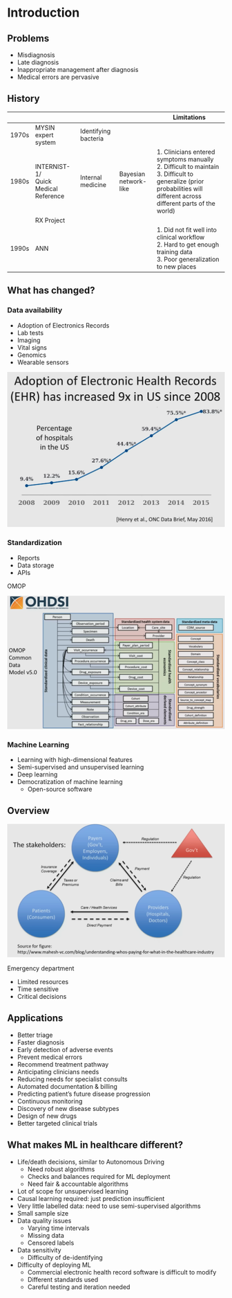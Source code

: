 # Introduction

## Problems

- Misdiagnosis
- Late diagnosis
- Inappropriate management after diagnosis
- Medical errors are pervasive

## History

|       |                                           |                      |                       | Limitations                                                  |
| ----- | ----------------------------------------- | -------------------- | --------------------- | ------------------------------------------------------------ |
| 1970s | MYSIN expert system                       | Identifying bacteria |                       |                                                              |
| 1980s | INTERNIST-1/<br />Quick Medical Reference | Internal medicine    | Bayesian network-like | 1. Clinicians entered symptoms manually<br />2. Difficult to maintain<br />3. Difficult to generalize (prior probabilities will different across different parts of the world) |
|       | RX Project                                |                      |                       |                                                              |
| 1990s | ANN                                       |                      |                       | 1. Did not fit well into clinical workflow<br />2. Hard to get enough training data<br />3. Poor generalization to new places |

## What has changed?

### Data availability

- Adoption of Electronics Records
- Lab tests
- Imaging
- Vital signs
- Genomics
- Wearable sensors

![image-20240526155227535](./assets/image-20240526155227535.png)

 ### Standardization

- Reports
- Data storage
- APIs

OMOP

![image-20240526155934757](./assets/image-20240526155934757.png)

### Machine Learning

- Learning with high-dimensional features
- Semi-supervised and unsupervised learning
- Deep learning
- Democratization of machine learning
  - Open-source software

## Overview

![image-20240526162513566](./assets/image-20240526162513566.png)

Emergency department

- Limited resources
- Time sensitive
- Critical decisions

## Applications

- Better triage
- Faster diagnosis
- Early detection of adverse events
- Prevent medical errors
- Recommend treatment pathway
- Anticipating clinicians needs
- Reducing needs for specialist consults
- Automated documentation & billing
- Predicting patient’s future disease progression
- Continuous monitoring
- Discovery of new disease subtypes
- Design of new drugs
- Better targeted clinical trials

## What makes ML in healthcare different?

- Life/death decisions, similar to Autonomous Driving
  - Need robust algorithms
  - Checks and balances required for ML deployment
  - Need fair & accountable algorithms
- Lot of scope for unsupervised learning
- Causal learning required: just prediction insufficient
- Very little labelled data: need to use semi-supervised algorithms
- Small sample size
- Data quality issues
  - Varying time intervals
  - Missing data
  - Censored labels
- Data sensitivity
  - Difficulty of de-identifying
- Difficulty of deploying ML
  - Commercial electronic health record software is difficult to modify
  - Different standards used
  - Careful testing and iteration needed